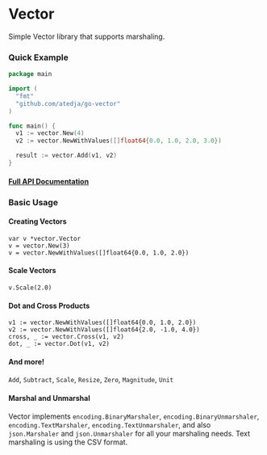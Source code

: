 # Vector

Simple Vector library that supports marshaling.

### Quick Example

```go
package main

import (
  "fmt"
  "github.com/atedja/go-vector"
)

func main() {
  v1 := vector.New(4)
  v2 := vector.NewWithValues([]float64{0.0, 1.0, 2.0, 3.0})

  result := vector.Add(v1, v2)
}
```

#### [Full API Documentation](https://godoc.org/github.com/atedja/go-vector)

### Basic Usage

#### Creating Vectors

    var v *vector.Vector
    v = vector.New(3)
    v = vector.NewWithValues([]float64{0.0, 1.0, 2.0})

#### Scale Vectors

    v.Scale(2.0)

#### Dot and Cross Products

    v1 := vector.NewWithValues([]float64{0.0, 1.0, 2.0})
    v2 := vector.NewWithValues([]float64{2.0, -1.0, 4.0})
    cross, _ := vector.Cross(v1, v2)
    dot, _ := vector.Dot(v1, v2)

#### And more!

`Add`, `Subtract`, `Scale`, `Resize`, `Zero`, `Magnitude`, `Unit`

#### Marshal and Unmarshal

Vector implements `encoding.BinaryMarshaler`, `encoding.BinaryUnmarshaler`, `encoding.TextMarshaler`, `encoding.TextUnmarshaler`,
and also `json.Marshaler` and `json.Unmarshaler` for all your marshaling needs. Text marshaling is using the CSV format.
